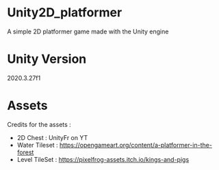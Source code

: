 # Unity2D_platformer
A simple 2D platformer game made with the Unity engine

# Unity Version
2020.3.27f1

# Assets
Credits for the assets : 
- 2D Chest : UnityFr on YT
- Water Tileset : https://opengameart.org/content/a-platformer-in-the-forest
- Level TileSet : https://pixelfrog-assets.itch.io/kings-and-pigs

